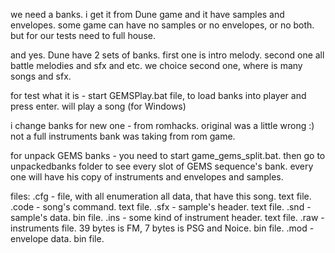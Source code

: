 we need a banks. i get it from Dune game and it have samples and envelopes. some game can have no samples or no envelopes, or no both. but for our tests need to full house.

and yes. Dune have 2 sets of banks. first one is intro melody. second one all battle melodies and sfx and etc. we choice second one, where is many songs and sfx.



for test what it is - start GEMSPlay.bat file, to load banks into player and press enter. will play a song (for Windows)


i change banks for new one - from romhacks. original was a little wrong :) not a full instruments bank was taking from rom game.



for unpack GEMS banks - you need to start game_gems_split.bat. then go to unpackedbanks folder to see every slot of GEMS sequence's bank. every one will have his copy of instruments and envelopes and samples.

files:
.cfg - file, with all enumeration all data, that have this song. text file.
.code - song's command. text file.
.sfx - sample's header. text file.
.snd - sample's data. bin file.
.ins - some kind of instrument header. text file.
.raw - instruments file. 39 bytes is FM, 7 bytes is PSG and Noice. bin file.
.mod - envelope data. bin file.

